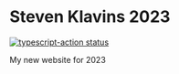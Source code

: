# Steven Klavins 2023
<p>
  <a href="https://github.com/Steven-Klavins/steven-klavins-2023/actions"><img alt="typescript-action status" src="https://github.com/Steven-Klavins/steven-klavins-2023/workflows/CI/badge.svg"></a>
</p>

My new website for 2023
